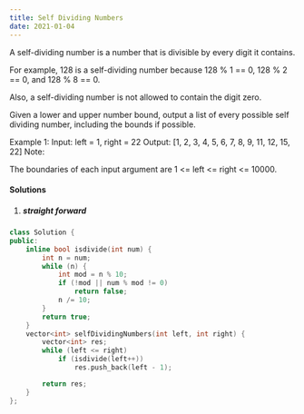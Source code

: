 ```yaml
---
title: Self Dividing Numbers
date: 2021-01-04
---
```

A self-dividing number is a number that is divisible by every digit it contains.

For example, 128 is a self-dividing number because 128 % 1 == 0, 128 % 2 == 0, and 128 % 8 == 0.

Also, a self-dividing number is not allowed to contain the digit zero.

Given a lower and upper number bound, output a list of every possible self dividing number, including the bounds if possible.

Example 1:
Input: 
left = 1, right = 22
Output: [1, 2, 3, 4, 5, 6, 7, 8, 9, 11, 12, 15, 22]
Note:

The boundaries of each input argument are 1 <= left <= right <= 10000.

#### Solutions

1. ##### straight forward

```cpp
class Solution {
public:
    inline bool isdivide(int num) {
        int n = num;
        while (n) {
            int mod = n % 10;
            if (!mod || num % mod != 0)
                return false;
            n /= 10;
        }
        return true;
    }
    vector<int> selfDividingNumbers(int left, int right) {
        vector<int> res;
        while (left <= right)
            if (isdivide(left++))
                res.push_back(left - 1);

        return res;
    }
};
```